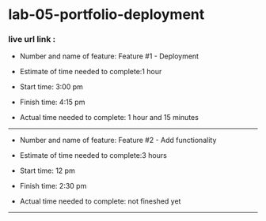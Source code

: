 # lab-05-portfolio-deployment

### live url link : 

* Number and name of feature: Feature #1 - Deployment

* Estimate of time needed to complete:1 hour

* Start time: 3:00 pm

* Finish time: 4:15 pm

* Actual time needed to complete: 1 hour and 15 minutes

------------------------------------------------------------
* Number and name of feature: Feature #2 - Add functionality

* Estimate of time needed to complete:3 hours

* Start time: 12 pm

* Finish time: 2:30 pm

* Actual time needed to complete: not fineshed yet

-------------------------------------------------------------

